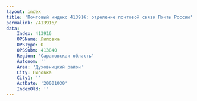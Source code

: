 ```yaml
---
layout: index
title: 'Почтовый индекс 413916: отделение почтовой связи Почты России'
permalink: /413916/
data:
    Index: 413916
    OPSName: Липовка
    OPSType: О
    OPSSubm: 413840
    Region: 'Саратовская область'
    Autonom: ''
    Area: 'Духовницкий район'
    City: Липовка
    City1: ''
    ActDate: '20001030'
    IndexOld: ''
---
```

